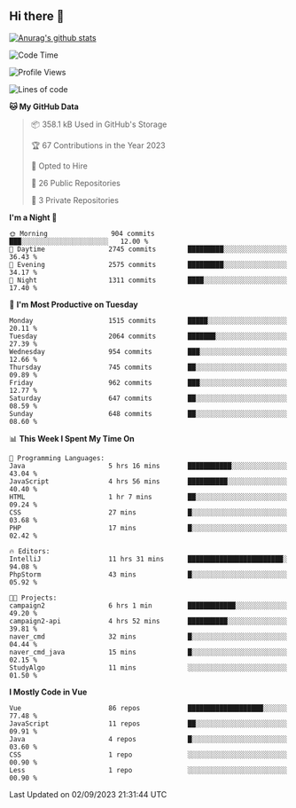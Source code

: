 ## Hi there 👋

[![Anurag's github stats](https://github-readme-stats.vercel.app/api?username=Songwonseok)](https://github.com/anuraghazra/github-readme-stats)



<!--START_SECTION:waka-->
![Code Time](http://img.shields.io/badge/Code%20Time-2%2C493%20hrs%2036%20mins-blue)

![Profile Views](http://img.shields.io/badge/Profile%20Views-1-blue)

![Lines of code](https://img.shields.io/badge/From%20Hello%20World%20I%27ve%20Written-35.0%20million%20lines%20of%20code-blue)

**🐱 My GitHub Data** 

> 📦 358.1 kB Used in GitHub's Storage 
 > 
> 🏆 67 Contributions in the Year 2023
 > 
> 💼 Opted to Hire
 > 
> 📜 26 Public Repositories 
 > 
> 🔑 3 Private Repositories 
 > 
**I'm a Night 🦉** 

```text
🌞 Morning                904 commits         ███░░░░░░░░░░░░░░░░░░░░░░   12.00 % 
🌆 Daytime                2745 commits        █████████░░░░░░░░░░░░░░░░   36.43 % 
🌃 Evening                2575 commits        █████████░░░░░░░░░░░░░░░░   34.17 % 
🌙 Night                  1311 commits        ████░░░░░░░░░░░░░░░░░░░░░   17.40 % 
```
📅 **I'm Most Productive on Tuesday** 

```text
Monday                   1515 commits        █████░░░░░░░░░░░░░░░░░░░░   20.11 % 
Tuesday                  2064 commits        ███████░░░░░░░░░░░░░░░░░░   27.39 % 
Wednesday                954 commits         ███░░░░░░░░░░░░░░░░░░░░░░   12.66 % 
Thursday                 745 commits         ██░░░░░░░░░░░░░░░░░░░░░░░   09.89 % 
Friday                   962 commits         ███░░░░░░░░░░░░░░░░░░░░░░   12.77 % 
Saturday                 647 commits         ██░░░░░░░░░░░░░░░░░░░░░░░   08.59 % 
Sunday                   648 commits         ██░░░░░░░░░░░░░░░░░░░░░░░   08.60 % 
```


📊 **This Week I Spent My Time On** 

```text
💬 Programming Languages: 
Java                     5 hrs 16 mins       ███████████░░░░░░░░░░░░░░   43.04 % 
JavaScript               4 hrs 56 mins       ██████████░░░░░░░░░░░░░░░   40.40 % 
HTML                     1 hr 7 mins         ██░░░░░░░░░░░░░░░░░░░░░░░   09.24 % 
CSS                      27 mins             █░░░░░░░░░░░░░░░░░░░░░░░░   03.68 % 
PHP                      17 mins             █░░░░░░░░░░░░░░░░░░░░░░░░   02.42 % 

🔥 Editors: 
IntelliJ                 11 hrs 31 mins      ████████████████████████░   94.08 % 
PhpStorm                 43 mins             █░░░░░░░░░░░░░░░░░░░░░░░░   05.92 % 

🐱‍💻 Projects: 
campaign2                6 hrs 1 min         ████████████░░░░░░░░░░░░░   49.20 % 
campaign2-api            4 hrs 52 mins       ██████████░░░░░░░░░░░░░░░   39.81 % 
naver_cmd                32 mins             █░░░░░░░░░░░░░░░░░░░░░░░░   04.44 % 
naver_cmd_java           15 mins             █░░░░░░░░░░░░░░░░░░░░░░░░   02.15 % 
StudyAlgo                11 mins             ░░░░░░░░░░░░░░░░░░░░░░░░░   01.50 % 
```

**I Mostly Code in Vue** 

```text
Vue                      86 repos            ███████████████████░░░░░░   77.48 % 
JavaScript               11 repos            ██░░░░░░░░░░░░░░░░░░░░░░░   09.91 % 
Java                     4 repos             █░░░░░░░░░░░░░░░░░░░░░░░░   03.60 % 
CSS                      1 repo              ░░░░░░░░░░░░░░░░░░░░░░░░░   00.90 % 
Less                     1 repo              ░░░░░░░░░░░░░░░░░░░░░░░░░   00.90 % 
```




 Last Updated on 02/09/2023 21:31:44 UTC
<!--END_SECTION:waka-->
